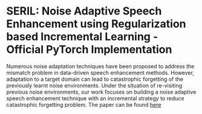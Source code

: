 # SERIL: Noise Adaptive Speech Enhancement using Regularization based Incremental Learning - Official PyTorch Implementation
Numerous noise adaptation techniques have been proposed to address the mismatch problem in data-driven  speech enhancement methods. However, adaptation to a target domain can lead to catastrophic forgetting of the previously learnt noise environments. Under the situation of re-visiting previous noise environments, our work focuses on building a noise adaptive speech enhancement technique with an incremental strategy to reduce catastrophic forgetting problem. The paper can be found [here](https://arxiv.org/abs/2005.11760)

